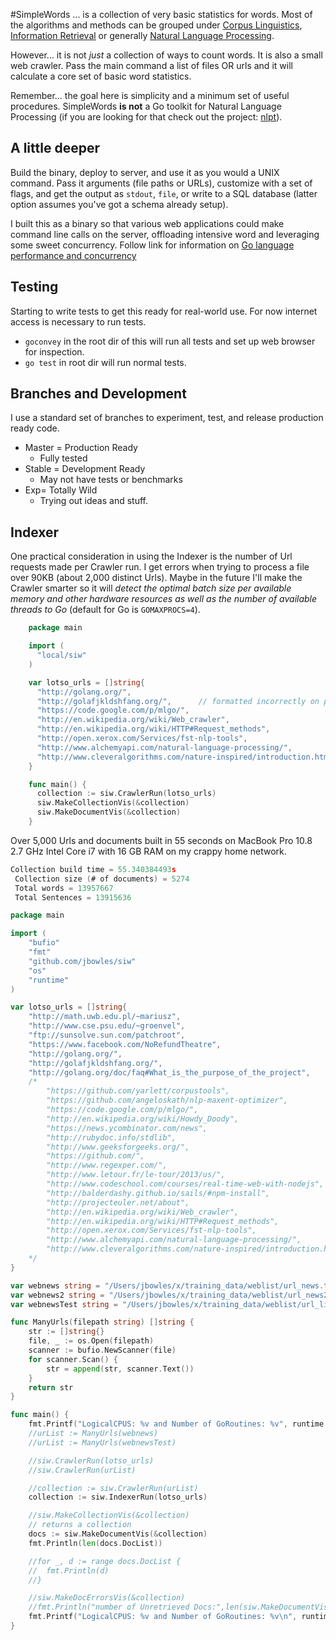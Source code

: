 #SimpleWords
... is a collection of very basic statistics for words. Most of the algorithms and methods can be grouped under [Corpus Linguistics](http://en.wikipedia.org/wiki/Corpus_linguistics), [Information Retrieval](http://en.wikipedia.org/wiki/Information_retrieval) or generally [Natural Language Processing](https://en.wikipedia.org/wiki/Natural_language_processing).

However... it is not _just_ a collection of ways to count words. It is also a small web crawler. Pass the main command a list of files OR urls and it will calculate a core set of basic word statistics.

Remember... the goal here is simplicity and a minimum set of useful procedures. SimpleWords **is not** a Go toolkit for Natural Language Processing (if you are looking for that check out the project: [nlpt](https://github.com/jbowles/nlpt)).

## A little deeper
Build the binary, deploy to server, and use it as you would a UNIX command. Pass it arguments (file paths or URLs), customize with a set of flags, and get the output as `stdout`, `file`, or write to a SQL database (latter option assumes you've got a schema already setup).

I built this as a binary so that various web applications could make command line calls on the server, offloading intensive word and leveraging some sweet concurrency. Follow link for information on [Go language performance and concurrency](https://www.google.com/search?q=golang+concurrency+performance&oq=golang+concurrency+performance)


## Testing
Starting to write tests to get this ready for real-world use. For now internet access is necessary to run tests.

* `goconvey` in the root dir of this will run all tests and set up web browser for inspection.
* `go test` in root dir will run normal tests.

## Branches and Development
I use a standard set of branches to experiment, test, and release production ready code.

* Master = Production Ready
  * Fully tested
* Stable = Development Ready
  * May not have tests or benchmarks
* Exp= Totally Wild
  * Trying out ideas and stuff.


## Indexer
One practical consideration in using the Indexer is the number of Url requests made per Crawler run. I get errors when trying to process a file over 90KB (about 2,000 distinct Urls). Maybe in the future I'll make the Crawler smarter so it will *detect the optimal batch size per available memory and other hardware resources as well as the number of available threads to Go* (default for Go is `GOMAXPROCS=4`).

```go
    package main

    import (
      "local/siw"
    )

    var lotso_urls = []string{
      "http://golang.org/",
      "http://golafjkldshfang.org/",      // formatted incorrectly on purpose
      "https://code.google.com/p/mlgo/",
      "http://en.wikipedia.org/wiki/Web_crawler",
      "http://en.wikipedia.org/wiki/HTTP#Request_methods",
      "http://open.xerox.com/Services/fst-nlp-tools",
      "http://www.alchemyapi.com/natural-language-processing/",
      "http://www.cleveralgorithms.com/nature-inspired/introduction.html#what_is_ai",
    }

    func main() {
      collection := siw.CrawlerRun(lotso_urls)
      siw.MakeCollectionVis(&collection)
      siw.MakeDocumentVis(&collection)
    }
```

Over 5,000 Urls and documents built in 55 seconds on MacBook Pro 10.8 2.7 GHz Intel Core i7 with 16 GB RAM on my crappy home network.

```go
Collection build time = 55.340384493s
 Collection size (# of documents) = 5274
 Total words = 13957667
 Total Sentences = 13915636
```


```go
package main

import (
	"bufio"
	"fmt"
	"github.com/jbowles/siw"
	"os"
	"runtime"
)

var lotso_urls = []string{
	"http://math.uwb.edu.pl/~mariusz",
	"http://www.cse.psu.edu/~groenvel",
	"ftp://sunsolve.sun.com/patchroot",
	"https://www.facebook.com/NoRefundTheatre",
	"http://golang.org/",
	"http://golafjkldshfang.org/",
	"http://golang.org/doc/faq#What_is_the_purpose_of_the_project",
	/*
		"https://github.com/yarlett/corpustools",
		"https://github.com/angeloskath/nlp-maxent-optimizer",
		"https://code.google.com/p/mlgo/",
		"http://en.wikipedia.org/wiki/Howdy_Doody",
		"https://news.ycombinator.com/news",
		"http://rubydoc.info/stdlib",
		"http://www.geeksforgeeks.org/",
		"https://github.com/",
		"http://www.regexper.com/",
		"http://www.letour.fr/le-tour/2013/us/",
		"http://www.codeschool.com/courses/real-time-web-with-nodejs",
		"http://balderdashy.github.io/sails/#npm-install",
		"http://projecteuler.net/about",
		"http://en.wikipedia.org/wiki/Web_crawler",
		"http://en.wikipedia.org/wiki/HTTP#Request_methods",
		"http://open.xerox.com/Services/fst-nlp-tools",
		"http://www.alchemyapi.com/natural-language-processing/",
		"http://www.cleveralgorithms.com/nature-inspired/introduction.html#what_is_ai",
	*/
}

var webnews string = "/Users/jbowles/x/training_data/weblist/url_news.txt"
var webnews2 string = "/Users/jbowles/x/training_data/weblist/url_news2.txt"
var webnewsTest string = "/Users/jbowles/x/training_data/weblist/url_list_test.txt"

func ManyUrls(filepath string) []string {
	str := []string{}
	file, _ := os.Open(filepath)
	scanner := bufio.NewScanner(file)
	for scanner.Scan() {
		str = append(str, scanner.Text())
	}
	return str
}

func main() {
	fmt.Printf("LogicalCPUS: %v and Number of GoRoutines: %v", runtime.NumCPU(), runtime.NumGoroutine())
	//urList := ManyUrls(webnews)
	//urList := ManyUrls(webnewsTest)

	//siw.CrawlerRun(lotso_urls)
	//siw.CrawlerRun(urList)

	//collection := siw.CrawlerRun(urList)
	collection := siw.IndexerRun(lotso_urls)

	//siw.MakeCollectionVis(&collection)
	// returns a collection
	docs := siw.MakeDocumentVis(&collection)
	fmt.Println(len(docs.DocList))

	//for _, d := range docs.DocList {
	//	fmt.Println(d)
	//}

	//siw.MakeDocErrorsVis(&collection)
	//fmt.Println("number of Unretrieved Docs:",len(siw.MakeDocumentVis(&collection)))
	fmt.Printf("LogicalCPUS: %v and Number of GoRoutines: %v\n", runtime.NumCPU(), runtime.NumGoroutine())
}
```
